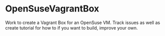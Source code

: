 OpenSuseVagrantBox
==================

Work to create a Vagrant Box for an OpenSuse VM.  Track issues as well as create tutorial for how to if you want to build, improve your own.